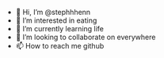 - 👋 Hi, I’m @stephhhenn
- 👀 I’m interested in eating
- 🌱 I’m currently learning life
- 💞️ I’m looking to collaborate on everywhere
- 📫 How to reach me github

<!---
stephhhenn/stephhhenn is a ✨ special ✨ repository because its `README.md` (this file) appears on your GitHub profile.
You can click the Preview link to take a look at your changes.
--->
